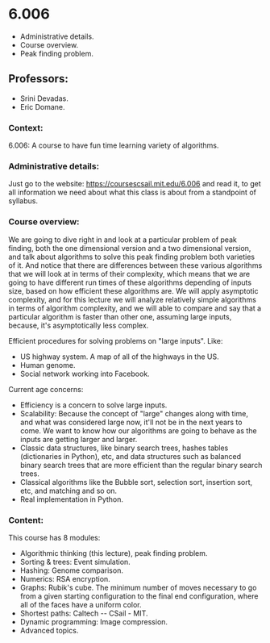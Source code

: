 # 6.006

- Administrative details.
- Course overview.
- Peak finding problem.

## Professors:
- Srini Devadas.
- Eric Domane.

### Context:
6.006: A course to have fun time learning variety of algorithms. 

### Administrative details:
Just go to the website: <https://coursescsail.mit.edu/6.006> and read it, to get all information we need about what this class is about from a standpoint of syllabus.

### Course overview:
We are going to dive right in and look at a particular problem of peak finding, both the one dimensional version and a two dimensional version, and talk about algorithms to solve this peak finding problem both varieties of it. And notice that there are differences between these various algorithms that we will look at in terms of their complexity, which means that we are going to have different run times of these algorithms depending of inputs size, based on how efficient these algorithms are. We will apply asymptotic complexity, and for this lecture we will analyze relatively simple algorithms in terms of algorithm complexity, and we will able to compare and say that a particular algorithm is faster than other one, assuming large inputs, because, it's asymptotically less complex.

Efficient procedures for solving problems on "large inputs". Like:
- US highway system. A map of all of the highways in the US.
- Human genome.
- Social network working into Facebook.

Current age concerns:
- Efficiency is a concern to solve large inputs.  
- Scalability: Because the concept of "large" changes along with time, and what was considered large now, it'll not be in the next years to come. We want to know how our algorithms are going to behave as the inputs are getting larger and larger.
- Classic data structures, like binary search trees, hashes tables (dictionaries in Python), etc, and data structures such as balanced binary search trees that are more efficient than the regular binary search trees. 
- Classical algorithms like the Bubble sort, selection sort, insertion sort, etc, and matching and so on.
- Real implementation in Python.

### Content:
This course has 8 modules:
- Algorithmic thinking (this lecture), peak finding problem.
- Sorting & trees: Event simulation.
- Hashing: Genome comparison.
- Numerics: RSA encryption.
- Graphs: Rubik's cube. The minimum number of moves necessary to go from a given starting configuration to the final end configuration, where all of the faces have a uniform color.
- Shortest paths: Caltech -- CSail - MIT.
- Dynamic programming: Image compression.
- Advanced topics.

